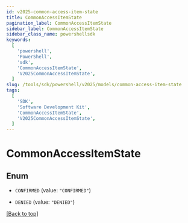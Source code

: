 ```yaml
---
id: v2025-common-access-item-state
title: CommonAccessItemState
pagination_label: CommonAccessItemState
sidebar_label: CommonAccessItemState
sidebar_class_name: powershellsdk
keywords:
  [
    'powershell',
    'PowerShell',
    'sdk',
    'CommonAccessItemState',
    'V2025CommonAccessItemState',
  ]
slug: /tools/sdk/powershell/v2025/models/common-access-item-state
tags:
  [
    'SDK',
    'Software Development Kit',
    'CommonAccessItemState',
    'V2025CommonAccessItemState',
  ]
---
```


# CommonAccessItemState

## Enum

- `CONFIRMED` (value: `"CONFIRMED"`)

- `DENIED` (value: `"DENIED"`)

[[Back to top]](#)
